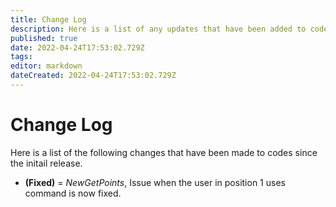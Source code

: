 ```yaml
---
title: Change Log
description: Here is a list of any updates that have been added to codes, after there initial release. 
published: true
date: 2022-04-24T17:53:02.729Z
tags: 
editor: markdown
dateCreated: 2022-04-24T17:53:02.729Z
---
```


# Change Log

Here is a list of the following changes that have been made to codes since the initail release.

 - **(Fixed)** = *NewGetPoints*, Issue when the user in position 1 uses command is now fixed.